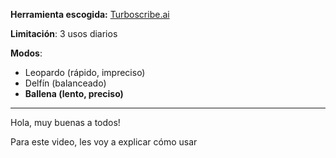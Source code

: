 **Herramienta escogida:** [Turboscribe.ai](https://turboscribe.ai)

**Limitación**: 3 usos diarios

**Modos**:

- Leopardo (rápido, impreciso)
- Delfín (balanceado)
- **Ballena (lento, preciso)**


---

Hola, muy buenas a todos!

Para este video, les voy a explicar cómo usar 